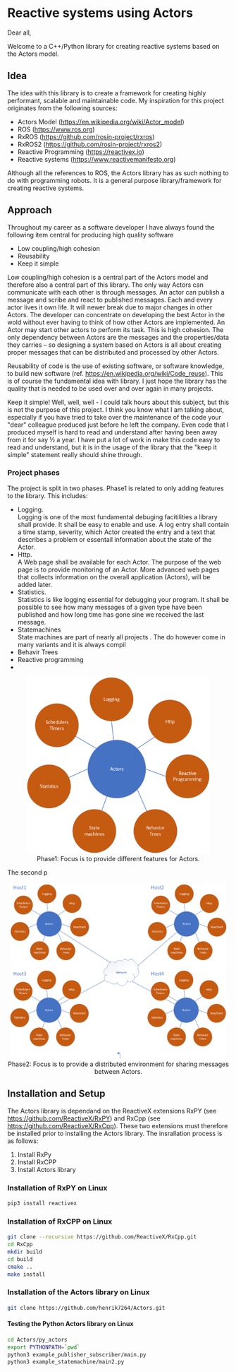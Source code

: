 # Reactive systems using Actors
Dear all,

Welcome to a C++/Python library for creating reactive systems based on the Actors model.

## Idea
The idea with this library is to create a framework for creating highly performant, scalable and maintainable code. My inspiration for this project originates from the following sources:

* Actors Model (https://en.wikipedia.org/wiki/Actor_model)
* ROS (https://www.ros.org)
* RxROS (https://github.com/rosin-project/rxros)
* RxROS2 (https://github.com/rosin-project/rxros2)
* Reactive Programming (https://reactivex.io)
* Reactive systems (https://www.reactivemanifesto.org)

Although all the references to ROS, the Actors library has as such nothing to do with programming robots. It is a general purpose library/framework for creating reactive systems.

## Approach
Throughout my career as a software developer I have always found the following item central for producing high quality software

* Low coupling/high cohesion
* Reusability
* Keep it simple

Low coupling/high cohesion is a central part of the Actors model and therefore also a central part of this library. The only way Actors can communicate with each other is through messages. An actor can publish a message and scribe and react to published messages. Each and every actor lives it own life. It will newer break due to major changes in other Actors. The developer can concentrate on developing the best Actor in the wold without ever having to think of how other Actors are implemented. An Actor may start other actors to perform its task. This is high cohesion. The only dependency between Actors are the messages and the properties/data they carries – so designing a system based on Actors is all about creating proper messages that can be distributed and processed by other Actors.

Reusability of code is the use of existing software, or software knowledge, to build new software (ref. https://en.wikipedia.org/wiki/Code_reuse). This is of course the fundamental idea with library. I just hope the library has the quality that is needed to be used over and over again in many projects.

Keep it simple! Well, well, well - I could talk hours about this subject, but this is not the purpose of this project. I think you know what I am talking about, especially if you have tried to take over the maintenance of the code your "dear" colleague produced just before he left the company. Even code that I produced myself is hard to read and understand after having been away from it for say ½ a year. I have put a lot of work in make this code easy to read and understand, but it is in the usage of the library that the "keep it simple" statement really should shine through.

### Project phases

The project is split in two phases. Phase1 is related to only adding features to the library. This includes:
* Logging.<br>Logging is one of the most fundamental debuging facitilities a library shall provide. It shall be easy to enable and use. A log entry shall contain a time stamp, severity, which Actor created the entry and a text that describes a problem or essentail information about the state of the Actor.
* Http.<br>A Web page shall be available for each Actor. The purpose of the web page is to provide monitoring of an Actor. More advanced web pages that collects information on the overall application (Actors), will be added later.
* Statistics.<br>Statistics is like logging essential for debugging your program. It shall be possible to see how many messages of a given type have been published and how long time has gone sine we received the last message.
* Statemachines<br>State machines are part of nearly all projects . The do however come in many variants and it is always compil
* Behavir Trees<br>
* Reactive programming<br>
* 

<p align="center">
  <img src="https://github.com/henrik7264/Actors/blob/main/images/Actors_Phase1.png" height="400"><br>
  Phase1: Focus is to provide different features for Actors.
</p>

The second p

<p align="center">
  <img src="https://github.com/henrik7264/Actors/blob/main/images/Actors_Phase2.png" height="400"><br>
  Phase2: Focus is to provide a distributed environment for sharing messages between Actors.
</p>

## Installation and Setup
The Actors library is dependand on the ReactiveX extensions RxPY (see https://github.com/ReactiveX/RxPY) and RxCpp (see https://github.com/ReactiveX/RxCpp). These two extensions must therefore be installed prior to installing the Actors library. The insrallation process is as follows:

1. Install RxPy
2. Install RxCPP
3. Install Actors library

### Installation of RxPY on Linux

```bash
pip3 install reactivex
```

### Installation of RxCPP on Linux

```bash
git clone --recursive https://github.com/ReactiveX/RxCpp.git
cd RxCpp
mkdir build
cd build
cmake ..
make install 
```

### Installation of the Actors library on Linux

```bash
git clone https://github.com/henrik7264/Actors.git
```

#### Testing the Python Actors library on Linux

```bash
cd Actors/py_actors
export PYTHONPATH=`pwd`
python3 example_publisher_subscriber/main.py
python3 example_statemachine/main2.py
```

